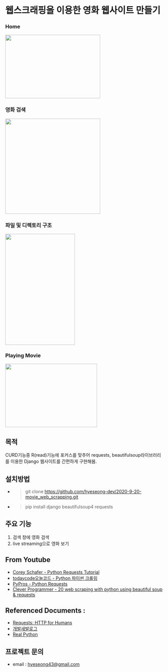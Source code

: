 # 웹스크래핑을 이용한 영화 웹사이트 만들기



### Home 
<img src="https://user-images.githubusercontent.com/57933835/99909133-1e96ae80-2d2a-11eb-8c94-238b3d1b8547.png" width="300" height="200">

### 영화 검색
<img src="https://user-images.githubusercontent.com/57933835/99909261-bbf1e280-2d2a-11eb-9263-074a0cde8fb5.png" width="300" height="300">

### 파일 및 디렉토리 구조 
<img src="https://user-images.githubusercontent.com/57933835/99909120-01fa7680-2d2a-11eb-982e-2e9fb37f53f0.png" width="220" height="350">

### Playing Movie 
<img src="https://user-images.githubusercontent.com/57933835/99909173-57368800-2d2a-11eb-8129-e76dc85425e0.png" width="290" height="200">


## 목적
CURD기능중 R(read)기능에 포커스를 맞추어 requests, beautifulsoup라이브러리를 이용한 Django 웹사이트를 간편하게 구현해봄.


## 설치방법
* > git clone https://github.com/hyeseong-dev/2020-9-20-movie_web_scrapping.git
* > pip install django beautifulsoup4 requests


## 주요 기능 
1. 검색 창에 영화 검색
2. live streaming으로 영화 보기


## From Youtube
* [Corey Schafer - Python Requests Tutorial](https://www.youtube.com/watch?v=tb8gHvYlCFs)
* [todaycode오늘코드 - Python 파이썬 크롤링 ](https://www.youtube.com/watch?v=mdlFh-sJ7QQ)
* [PyPros - Python Requests](https://www.youtube.com/watch?v=pEI6tQV6hsE&list=PLJ1odve0o6dX5ndJ5lwiCOR58ycB1rcrV)
* [Clever Programmer - 20 web scraping with python using beautiful soup & requests](https://www.youtube.com/watch?v=E5cSNSeBhjw)

## Referenced Documents : 
- [Requests: HTTP for Humans](https://requests.readthedocs.io/en/master/modulenotfounderror-no-module-named-django-utils-six)
- [개발새발로그](https://dgkim5360.tistory.com/entry/python-requests)
- [Real Python](https://realpython.com/python-requests/)


## 프로젝트 문의
* email : hyeseong43@gmail.com

